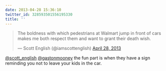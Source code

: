 ```yaml
---
date: 2013-04-28 15:36:10
twitter_id: 328593501556195330
title: ''
---
```


<blockquote class="twitter-tweet"><p lang="en" dir="ltr">The boldness with which pedestrians at Walmart jump in front of cars makes me both respect them and want to grant their death wish.</p>&mdash; Scott English (@iamscottenglish) <a href="https://twitter.com/iamscottenglish/status/328573023407968258?ref_src=twsrc%5Etfw">April 28, 2013</a></blockquote>
<script async src="https://platform.twitter.com/widgets.js" charset="utf-8"></script>

[@scott_english](https://twitter.com/scott_english) [@gastonmooney](https://twitter.com/gastonmooney) the fun part is when they have a sign reminding you not to leave your kids in the car.
